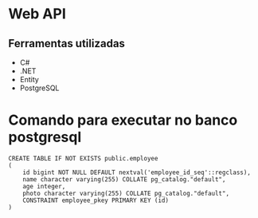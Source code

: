 # Web API

## Ferramentas utilizadas

- C#
- .NET
- Entity
- PostgreSQL

# Comando para executar no banco postgresql

```
CREATE TABLE IF NOT EXISTS public.employee
(
    id bigint NOT NULL DEFAULT nextval('employee_id_seq'::regclass),
    name character varying(255) COLLATE pg_catalog."default",
    age integer,
    photo character varying(255) COLLATE pg_catalog."default",
    CONSTRAINT employee_pkey PRIMARY KEY (id)
)
```
